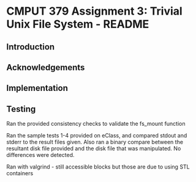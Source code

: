 # CMPUT 379 Assignment 3: Trivial Unix File System - README

## Introduction

## Acknowledgements

## Implementation

## Testing
Ran the provided consistency checks to validate the fs_mount function

Ran the sample tests 1-4 provided on eClass, and compared stdout and stderr to the result files given. Also ran a binary compare between the resultant disk file provided and the disk file that was manipulated. No differences were detected.

Ran with valgrind - still accessible blocks but those are due to using STL containers
